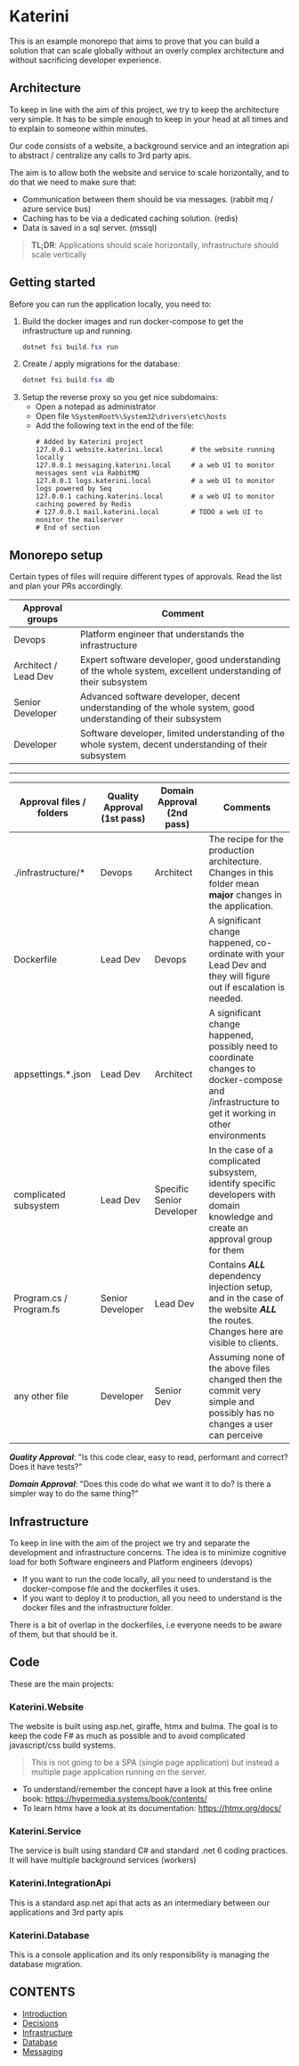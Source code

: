 # Katerini

This is an example monorepo that aims to prove that you can build a solution that can scale globally
without an overly complex architecture and without sacrificing developer experience.

## Architecture

To keep in line with the aim of this project, we try to keep the architecture very simple.
It has to be simple enough to keep in your head at all times and to explain to someone within minutes.

Our code consists of a website, a background service and an integration api to abstract / centralize any calls to 3rd party apis.

The aim is to allow both the website and service to scale horizontally, and to do that we need to make sure that:
 - Communication between them should be via messages. (rabbit mq / azure service bus)
 - Caching has to be via a dedicated caching solution. (redis)
 - Data is saved in a sql server. (mssql)

> **TL;DR**: Applications should scale horizontally, infrastructure should scale vertically

## Getting started

Before you can run the application locally, you need to:

1. Build the docker images and run docker-compose to get the infrastructure up and running.
      ```powershell
      dotnet fsi build.fsx run
      ```
2. Create / apply migrations for the database:
      ```powershell
      dotnet fsi build.fsx db
      ```
3. Setup the reverse proxy so you get nice subdomains:
   - Open a notepad as administrator
   - Open file ```%SystemRoot%\System32\drivers\etc\hosts```
   - Add the following text in the end of the file:
     ```text
     # Added by Katerini project
     127.0.0.1 website.katerini.local       # the website running locally
     127.0.0.1 messaging.katerini.local     # a web UI to monitor messages sent via RabbitMQ
     127.0.0.1 logs.katerini.local          # a web UI to monitor logs powered by Seq  
     127.0.0.1 caching.katerini.local       # a web UI to monitor caching powered by Redis
     # 127.0.0.1 mail.katerini.local        # TODO a web UI to monitor the mailserver
     # End of section
     ```

## Monorepo setup

Certain types of files will require different types of approvals. Read the list and plan your PRs accordingly.

| Approval groups      | Comment                                                                                                       |
|----------------------|---------------------------------------------------------------------------------------------------------------|
| Devops               | Platform engineer that understands the infrastructure                                                         |
| Architect / Lead Dev | Expert software developer, good understanding of the whole system, excellent understanding of their subsystem |
| Senior Developer     | Advanced software developer, decent understanding of the whole system, good understanding of their subsystem  |
| Developer            | Software developer, limited understanding of the whole system, decent understanding of their subsystem        |

---

| Approval files / folders | Quality Approval (1st pass) | Domain Approval (2nd pass) | Comments                                                                                                                                           |
|--------------------------|-----------------------------|----------------------------|----------------------------------------------------------------------------------------------------------------------------------------------------|
| ./infrastructure/*       | Devops                      | Architect                  | The recipe for the production architecture. Changes in this folder mean **major** changes in the application.                                      |   
| Dockerfile               | Lead Dev                    | Devops                     | A significant change happened, co-ordinate with your Lead Dev and they will figure out if escalation is needed.                                    | 
| appsettings.*.json       | Lead Dev                    | Architect                  | A significant change happened, possibly need to coordinate changes to docker-compose and /infrastructure to get it working in other environments   |
| complicated subsystem    | Lead Dev                    | Specific Senior Developer  | In the case of a complicated subsystem, identify specific developers with domain knowledge and create an approval group for them                   |
| Program.cs / Program.fs  | Senior Developer            | Lead Dev                   | Contains **_ALL_** dependency injection setup, and in the case of the website **_ALL_** the routes. Changes here are visible to clients.           |
| any other file           | Developer                   | Senior Dev                 | Assuming none of the above files changed then the commit very simple and possibly has no changes a user can perceive                               |

**_Quality Approval_**: "Is this code clear, easy to read, performant and correct? Does it have tests?"
 
**_Domain Approval_**: "Does this code do what we want it to do? Is there a simpler way to do the same thing?"

## Infrastructure

To keep in line with the aim of the project we try and separate the development and infrastructure concerns. 
The idea is to minimize cognitive load for both Software engineers and Platform engineers (devops)

- If you want to run the code locally,    all you need to understand is the docker-compose file and the dockerfiles it uses.
- If you want to deploy it to production, all you need to understand is the docker files and the infrastructure folder.  

There is a bit of overlap in the dockerfiles, i.e everyone needs to be aware of them, but that should be it. 

## Code

These are the main projects:

### Katerini.Website

The website is built using asp.net, giraffe, htmx and bulma. 
The goal is to keep the code F# as much as possible and to avoid complicated javascript/css build systems.

> This is not going to be a SPA (single page application) but instead a multiple page application running on the server. 

- To understand/remember the concept have a look at this free online book: https://hypermedia.systems/book/contents/
- To learn htmx have a look at its documentation: https://htmx.org/docs/

### Katerini.Service

The service is built using standard C# and standard .net 6 coding practices.
It will have multiple background services (workers)

### Katerini.IntegrationApi

This is a standard asp.net api that acts as an intermediary between our applications and 3rd party apis

### Katerini.Database

This is a console application and its only responsibility is managing the database migration.

## CONTENTS

- [Introduction](./README.md)
- [Decisions](./decisions/README.md)
- [Infrastructure](./infrastructure/README.md)
- [Database](./source/Katerini.Database/Scripts/README.md)
- [Messaging](./source/Katerini.Core.Messaging/README.md)

